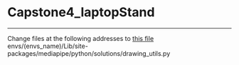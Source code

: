 # Capstone4_laptopStand
--------------------------------------------------------------------
Change files at the following addresses to [this file](https://github.com/mz027/Capstone4_laptopStand/blob/main/drawing_utils.py)
envs/(envs_name)/Lib/site-packages/mediapipe/python/solutions/drawing_utils.py
